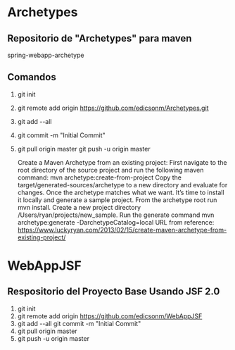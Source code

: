 # Archetypes
## Repositorio de "Archetypes" para maven
   spring-webapp-archetype
## Comandos
1. git init
2. git remote add origin https://github.com/edicsonm/Archetypes.git
3. git add --all
4. git commit -m "Initial Commit"
5. git pull origin master
   git push -u origin master


   Create a Maven Archetype from an existing project:
First navigate to the root directory of the source project and run the following maven command: mvn archetype:create-from-project
Copy the target/generated-sources/archetype to a new directory and evaluate for changes.
Once the archetype matches what we want. It’s time to install it locally and generate a sample project.
From the archetype root run mvn install.
Create a new project directory /Users/ryan/projects/new_sample.
Run the generate command mvn archetype:generate -DarchetypeCatalog=local
URL from reference:
https://www.luckyryan.com/2013/02/15/create-maven-archetype-from-existing-project/

# WebAppJSF
## Respositorio del Proyecto Base Usando JSF 2.0

1. git init 
2. git remote add origin https://github.com/edicsonm/WebAppJSF 
3. git add --all git commit -m "Initial Commit" 
4. git pull origin master 
5. git push -u origin master

